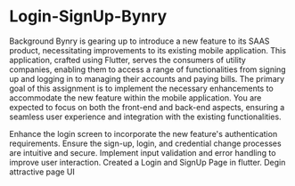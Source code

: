 # Login-SignUp-Bynry

Background
Bynry is gearing up to introduce a new feature to its SAAS product, necessitating
improvements to its existing mobile application. This application, crafted using Flutter,
serves the consumers of utility companies, enabling them to access a range of
functionalities from signing up and logging in to managing their accounts and paying
bills.
The primary goal of this assignment is to implement the necessary enhancements to
accommodate the new feature within the mobile application. You are expected to focus
on both the front-end and back-end aspects, ensuring a seamless user experience and
integration with the existing functionalities.

Enhance the login screen to incorporate the new feature's
authentication requirements.
Ensure the sign-up, login, and credential change processes
are intuitive and secure.
Implement input validation and error handling to improve
user interaction.
Created a Login and SignUp Page in flutter.
Degin attractive page UI
